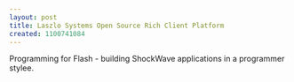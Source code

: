 ```yaml
---
layout: post
title: Laszlo Systems Open Source Rich Client Platform
created: 1100741084
---
```

Programming for Flash - building ShockWave applications in a programmer stylee.
